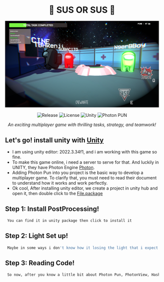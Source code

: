 <h1 align="center">🌟 SUS OR SUS 🌟</h1> <p align="center"> <img src="https://raw.githubusercontent.com/SUBACITO/SusOrSus/main/bg.png" alt="Game Banner" /> </p> <p align="center"> <img src="https://img.shields.io/github/v/release/yourusername/yourgamerepo?color=green" alt="Release" /> <img src="https://img.shields.io/github/license/yourusername/yourgamerepo?color=blue" alt="License" /> <img src="https://img.shields.io/badge/Made_with-Unity-blue?logo=unity" alt="Unity" /> <img src="https://img.shields.io/badge/Made_with-Photon_PUN-orange?logo=photon" alt="Photon PUN" /> </p> <p align="center"> <i>An exciting multiplayer game with thrilling tasks, strategy, and teamwork!</i> </p>

## Let's go! install unity with <a href='https://unity.com/download'>Unity</a>
* I am using unity editor: 2022.3.34f1, and i am working with this game so fine.
* To make this game online, i need a server to serve for that. And luckily in UNITY, they have Photon Engine <a href='https://www.photonengine.com'>Photon</a>.
* Adding Photon Pun into you project is the basic way to develop a multiplayer game. To clarify that, you must need to read their document to understand how it works and work perfectly.
* Ok cool, After installing unity editor, we create a project in unity hub and open it, then double click to the  <a href='https://drive.google.com/drive/folders/1LOetaqI5wWPg5ejhVRQrgg3V0B_Lc24E?usp=drive_link'>File.package</a>

## Step 1: Install PostProcessing!
  ```sh
   You can find it in unity package then click to install it
   ```

## Step 2: Light Set up!
  ```sh
   Maybe in some ways i don't know how it losing the light that i expect before. But don't worry you can set up anything again in 10 mins or less.
   ```
## Step 3: Reading Code!
  ```sh
   So now, after you know a little bit about Photon Pun, PhotonView, Hash.... I try to comment the purpose in top of every void.
   ```
